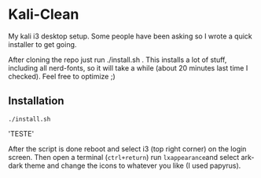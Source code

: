 # Kali-Clean

My kali i3 desktop setup. Some people have been asking so I wrote a quick installer to get going. 

After cloning the repo just run ./install.sh . This installs a lot of stuff, including all nerd-fonts, so it will take a while (about 20 minutes last time I checked). Feel free to optimize ;)

## Installation

```
./install.sh
```

'TESTE'

After the script is done reboot and select i3 (top right corner) on the login screen. Then open a terminal (`ctrl+return`) run `lxappearance`and select ark-dark theme and change the icons to whatever you like (I used papyrus).

